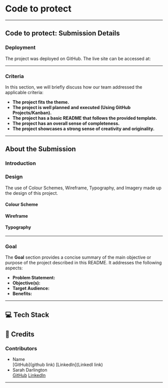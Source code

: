 # Code to protect

---
## **Code to protect: Submission Details**  

### **Deployment**  

The project was deployed on GitHub. The live site can be accessed at:

---

### **Criteria**  
In this section, we will briefly discuss how our team addressed the applicable criteria:  
- **The project fits the theme.**  
- **The project is well planned and executed (Using GitHub Projects/Kanban).**  
- **The project has a basic README that follows the provided template.** 
- **The project has an overall sense of completeness.**  
- **The project showcases a strong sense of creativity and originality.**  

---

## **About the Submission**  

### **Introduction**  

### **Design** <br>
The use of Colour Schemes, Wireframe, Typography, and Imagery made up the design of this project. 
#### **Colour Scheme** <br>
#### **Wireframe** <br>
#### **Typography** <br>

---


### **Goal**  
The **Goal** section provides a concise summary of the main objective or purpose of the project described in this README. It addresses the following aspects:  

- **Problem Statement:** 
- **Objective(s):**  
- **Target Audience:**
- **Benefits:** 

---

## **💻 Tech Stack**  


## **🌟 Credits** 
 
### Contributors

- Name <br> [GitHub](github link) [LinkedIn](LinkedI link)
- Sarah Darlington <br> [GitHub](https://github.com/Sazzzel) [LinkedIn](https://www.linkedin.com/in/sarah-darlington-dev/)

---